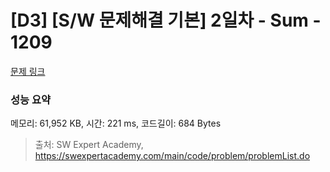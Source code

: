 # [D3] [S/W 문제해결 기본] 2일차 - Sum - 1209 

[문제 링크](https://swexpertacademy.com/main/code/problem/problemDetail.do?contestProbId=AV13_BWKACUCFAYh) 

### 성능 요약

메모리: 61,952 KB, 시간: 221 ms, 코드길이: 684 Bytes



> 출처: SW Expert Academy, https://swexpertacademy.com/main/code/problem/problemList.do